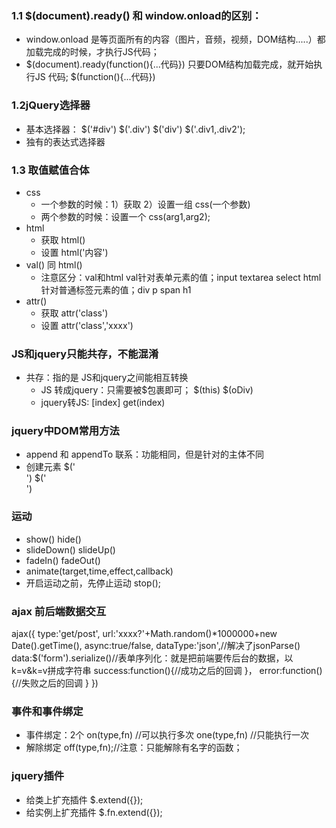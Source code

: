 ### 1.1 $(document).ready() 和 window.onload的区别：
- window.onload 是等页面所有的内容（图片，音频，视频，DOM结构.....）都加载完成的时候，才执行JS代码；
- $(document).ready(function(){...代码}) 只要DOM结构加载完成，就开始执行JS 代码;
$(function(){...代码})
### 1.2jQuery选择器
- 基本选择器：
    $('#div')  $('.div') $('div')  $('.div1,.div2');
- 独有的表达式选择器
### 1.3 取值赋值合体
- css
    + 一个参数的时候：1）获取 2）设置一组 css(一个参数)
    + 两个参数的时候：设置一个  css(arg1,arg2);
- html
    + 获取 html()
    + 设置 html('内容')
- val()  同 html()
    + 注意区分：val和html
    val针对表单元素的值；input  textarea select
    html针对普通标签元素的值；div p span h1
- attr() 
    + 获取 attr('class')
    + 设置 attr('class','xxxx')
### JS和jquery只能共存，不能混淆
- 共存：指的是 JS和jquery之间能相互转换
    - JS 转成jquery：只需要被$包裹即可； $(this)      $(oDiv)
    - jquery转JS: [index] get(index)
### jquery中DOM常用方法
- append 和 appendTo
    联系：功能相同，但是针对的主体不同
- 创建元素  $('<div>')  $('<div></div>')
### 运动
- show()  hide()
- slideDown() slideUp()
- fadeIn()    fadeOut()
- animate(target,time,effect,callback)
- 开启运动之前，先停止运动 stop();
### ajax 前后端数据交互
ajax({
     type:'get/post',
     url:'xxxx?'+Math.random()*1000000+new Date().getTime(),
     async:true/false,
     dataType:'json',//解决了jsonParse()
     data:$('form').serialize()//表单序列化：就是把前端要传后台的数据，以k=v&k=v拼成字符串
     success:function(){//成功之后的回调
     }，
     error:function(){//失败之后的回调
     }
})
### 事件和事件绑定
- 事件绑定：2个
    on(type,fn) //可以执行多次
    one(type,fn) //只能执行一次
- 解除绑定
    off(type,fn);//注意：只能解除有名字的函数；
### jquery插件
- 给类上扩充插件 $.extend({});
- 给实例上扩充插件 $.fn.extend({});








